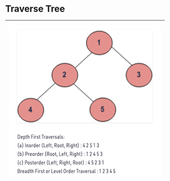 # Traverse Tree
---
<p align="center">
  <img src="https://raw.githubusercontent.com/IDGAQ/Super_Cool_Notes/main/Screen%20Shot%202021-04-13%20at%207.44.52%20AM.png" width="480" height="480">
</p>


